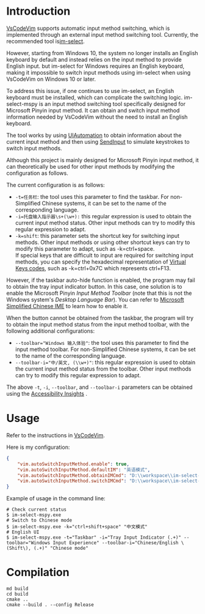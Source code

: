 # Introduction
[VsCodeVim](https://github.com/VSCodeVim) supports automatic input method switching, which is implemented through an external input method switching tool. Currently, the recommended tool is[im-select](https://github.com/daipeihust/im-select).

However, starting from Windows 10, the system no longer installs an English keyboard by default and instead relies on the input method to provide English input. but im-select for Windows requires an English keyboard, making it impossible to switch input methods using im-select when using VsCodeVim on Windows 10 or later.

To address this issue, if one continues to use im-select, an English keyboard must be installed, which can complicate the switching logic. im-select-mspy is an input method switching tool specifically designed for Microsoft Pinyin input method. It can obtain and switch input method information needed by VsCodeVim without the need to install an English keyboard.

The tool works by using [UIAutomation](https://learn.microsoft.com/en-us/windows/win32/winauto/entry-uiauto-win32)  to obtain information about the current input method and then using [SendInput](https://docs.microsoft.com/en-us/windows/win32/api/winuser/nf-winuser-sendinput)  to simulate keystrokes to switch input methods.

Although this project is mainly designed for Microsoft Pinyin input method, it can theoretically be used for other input methods by modifying the configuration as follows.

The current configuration is as follows:

- `-t=任务栏`: the tool uses this parameter to find the taskbar. For non-Simplified Chinese systems, it can be set to the name of the corresponding language.
- `-i=托盘输入指示器\s+(\w+):` this regular expression is used to obtain the current input method status. Other input methods can try to modify this regular expression to adapt.
- `-k=shift`: this parameter sets the shortcut key for switching input methods. Other input methods or using other shortcut keys can try to modify this parameter to adapt, such as -k=ctrl+space. \
  If special keys that are difficult to input are required for switching input methods, you can specify the hexadecimal representation of [Virtual Keys codes], such as -k=ctrl+0x7C which represents ctrl+F13.

However, if the taskbar auto-hide function is enabled, the program may fail to obtain the tray input indicator button.
In this case, one solution is to enable the Microsoft Pinyin *Input Method Toolbar* (note that this is not the Windows system's *Desktop Language Bar*). 
You can refer to [Microsoft Simplified Chinese IME] to learn how to enable it.

When the button cannot be obtained from the taskbar, the program will try to obtain the input method status from the input method toolbar, with the following additional configurations:

- `--toolbar="Windows 输入体验"`: the tool uses this parameter to find the input method toolbar. For non-Simplified Chinese systems, it can be set to the name of the corresponding language.
- `--toolbar-i="中/英文, (\\w+)"`: this regular expression is used to obtain the current input method status from the toolbar. Other input methods can try to modify this regular expression to adapt.

The above `-t`, `-i`, `--toolbar`, and `--toolbar-i` parameters can be obtained using the [Accessibility Insights](https://accessibilityinsights.io/docs/windows/overview/) .

[Virtual Keys codes]: https://learn.microsoft.com/en-us/windows/win32/inputdev/virtual-key-codes
[Microsoft Simplified Chinese IME]: https://support.microsoft.com/en-us/windows/microsoft-simplified-chinese-ime-9b962a3b-2fa4-4f37-811c-b1886320dd72

# Usage
Refer to the instructions in [VsCodeVim](https://github.com/VSCodeVim/Vim/blob/f3f9850739e93fe5cc95827a64180fbf67fd377d/README.md#input-method).

Here is my configuration:

```json
{
    "vim.autoSwitchInputMethod.enable": true,
    "vim.autoSwitchInputMethod.defaultIM": "英语模式",
    "vim.autoSwitchInputMethod.obtainIMCmd": "D:\\workspace\\im-select-mspy\\build\\Release\\im-select-mspy.exe",
    "vim.autoSwitchInputMethod.switchIMCmd": "D:\\workspace\\im-select-mspy\\build\\Release\\im-select-mspy.exe {im}",
}
```

Example of usage in the command line:

```shell
# Check current status
$ im-select-mspy.exe
# Switch to Chinese mode
$ im-select-mspy.exe -k="ctrl+shift+space" "中文模式"
# English UI
$ im-select-mspy.exe -t="Taskbar" -i="Tray Input Indicator (.+)" --toolbar="Windows Input Experience" --toolbar-i="Chinese/English \(Shift\), (.+)" "Chinese mode"
```

# Compilation

```
md build
cd build
cmake .. 
cmake --build . --config Release
```


